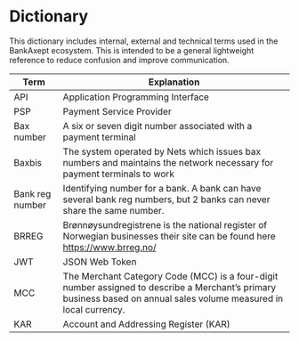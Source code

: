 # Dictionary

This dictionary includes internal, external and technical terms used in the BankAxept ecosystem.
This is intended to be a general lightweight reference to reduce confusion and improve communication.

| Term            | Explanation                                                                                                                                                         |
|-----------------|---------------------------------------------------------------------------------------------------------------------------------------------------------------------|
| API             | Application Programming Interface                                                                                                                                   |
| PSP             | Payment Service Provider                                                                                                                                            |
| Bax number      | A six or seven digit number associated with a payment terminal                                                                                                      |
| Baxbis          | The system operated by Nets which issues bax numbers and maintains the network necessary for payment terminals to work                                              |
| Bank reg number | Identifying number for a bank. A bank can have several bank reg numbers, but 2 banks can never share the same number.                                               |
| BRREG           | Brønnøysundregistrene is the national register of Norwegian businesses their site can be found here https://www.brreg.no/                                           |
| JWT             | JSON Web Token                                                                                                                                                      |
| MCC             | The Merchant Category Code (MCC) is a four-digit number assigned to describe a Merchant’s primary business based on annual sales volume measured in local currency. |
| KAR             | Account and Addressing Register (KAR)                                                                                                                               |

